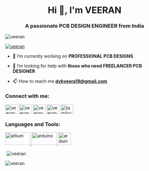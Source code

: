 <h1 align="center">Hi 👋, I'm VEERAN</h1>
<h3 align="center">A passionate PCB DESIGN ENGINEER from India</h3>

<p align="left"> <img src="https://komarev.com/ghpvc/?username=veeran&label=Profile%20views&color=0e75b6&style=flat" alt="veeran" /> </p>

<p align="left"> <a href="https://github.com/ryo-ma/github-profile-trophy"><img src="https://github-profile-trophy.vercel.app/?username=veeran" alt="veeran" /></a> </p>

- 🔭 I’m currently working on **PROFESSIONAL PCB DESIGNS**

- 🤝 I’m looking for help with **those who need FREELANCER PCB DESIGNER**

- 📫 How to reach me **dvkveera19@gmail.com**

<h3 align="left">Connect with me:</h3>
<p align="left">
<a href="https://x.com/VeeranDvk" target="blank"><img align="center" src="https://raw.githubusercontent.com/rahuldkjain/github-profile-readme-generator/master/src/images/icons/Social/twitter.svg" alt="veeran_dvk" height="30" width="40" /></a>
<a href="https://www.linkedin.com/in/veeran-n-653b951a3/" target="blank"><img align="center" src="https://raw.githubusercontent.com/rahuldkjain/github-profile-readme-generator/master/src/images/icons/Social/linked-in-alt.svg" alt="veeran n" height="30" width="40" /></a>
<a href="https://www.facebook.com/veeran.veeran1/" target="blank"><img align="center" src="https://raw.githubusercontent.com/rahuldkjain/github-profile-readme-generator/master/src/images/icons/Social/facebook.svg" alt="veeran dvk" height="30" width="40" /></a>
<a href="https://www.instagram.com/veeran_dvk/" target="blank"><img align="center" src="https://raw.githubusercontent.com/rahuldkjain/github-profile-readme-generator/master/src/images/icons/Social/instagram.svg" alt="veeran" height="30" width="40" /></a>
<a href="https://www.youtube.com/channel/UCY5qRRjCWQ8AjI3y0GAWEDA" target="blank"><img align="center" src="https://raw.githubusercontent.com/rahuldkjain/github-profile-readme-generator/master/src/images/icons/Social/youtube.svg" alt="tamilcryptography" height="30" width="40" /></a>
</p>

<h3 align="left">Languages and Tools:</h3>
<p align="left">
<a href="https://www.altium.com/in/" target="blank" rel="noreferrer"><img src="https://banner2.cleanpng.com/20180618/vcy/kisspng-altium-designer-printed-circuit-board-pcb-computer-5b286e5dcc0177.2294395815293763498356.jpg" alt="altium" width="80" height="40"/> </a>
<a href="https://www.kicad.org/" target="blank" rel="noreferrer"><img src="https://upload.wikimedia.org/wikipedia/commons/thumb/5/59/KiCad-Logo.svg/2560px-KiCad-Logo.svg.png" alt="arduino" width="80" height="40"/> </a>
<a href="https://www.arduino.cc/" target="blank" rel="noreferrer"><img src="https://cdn.worldvectorlogo.com/logos/arduino-1.svg" alt="arduino" width="40" height="40"/> </a> 
</p>

<p>&nbsp;<img align="center" src="https://github-readme-stats.vercel.app/api?username=veeran&show_icons=true&locale=en" alt="veeran" /></p>

<p><img align="center" src="https://github-readme-streak-stats.herokuapp.com/?user=veeran&" alt="veeran" /></p>
